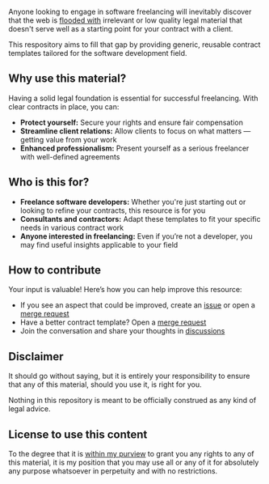 Anyone looking to engage in software freelancing will inevitably discover that the web is [flooded with](https://ddg.gg?q=software+developer+freelance+contract+examples&ia=images&iax=images) irrelevant or low quality legal material that doesn't serve well as a starting point for your contract with a client.

This respository aims to fill that gap by providing generic, reusable contract templates tailored for the software development field.

## Why use this material?

Having a solid legal foundation is essential for successful freelancing. With clear contracts in place, you can:

- **Protect yourself:** Secure your rights and ensure fair compensation
- **Streamline client relations:** Allow clients to focus on what matters — getting value from your work
- **Enhanced professionalism:** Present yourself as a serious freelancer with well-defined agreements

## Who is this for?

- **Freelance software developers:** Whether you're just starting out or looking to refine your contracts, this resource is for you
- **Consultants and contractors:** Adapt these templates to fit your specific needs in various contract work
- **Anyone interested in freelancing:** Even if you’re not a developer, you may find useful insights applicable to your field

## How to contribute

Your input is valuable! Here’s how you can help improve this resource:

- If you see an aspect that could be improved, create an [issue](https://github.com/specious/contract-material/issues) or open a [merge request](https://github.com/specious/contract-material/pulls)
- Have a better contract template? Open a [merge request](https://github.com/specious/contract-material/pulls)
- Join the conversation and share your thoughts in [discussions](https://github.com/specious/contract-material/discussions)

## Disclaimer

It should go without saying, but it is entirely your responsibility to ensure that any of this material, should you use it, is right for you.

Nothing in this repository is meant to be officially construed as any kind of legal advice.

## License to use this content

To the degree that it is [within my purview](https://www.upcounsel.com/are-contracts-copyrighted) to grant you any rights to any of this material, it is my position that you may use all or any of it for absolutely any purpose whatsoever in perpetuity and with no restrictions.
